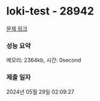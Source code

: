 # loki-test - 28942 

[문제 링크](https:///exam/8452/loki-test/quiz/1) 

### 성능 요약

메모리: 2364kb, 시간: 0second

### 제출 일자

2024년 05월 29일 02:09:27


